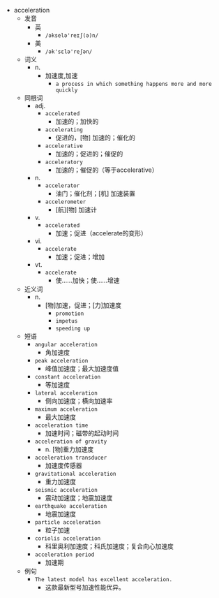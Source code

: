 - acceleration
  - 发音
    - 英
      - `/əkselə'reɪʃ(ə)n/`
    - 美
      - `/ək'sɛlə'reʃən/`
  - 词义
    - n.
      - 加速度,加速
        - `a process in which something happens more and more quickly`
  - 同根词
    - adj.
      - `accelerated`
        - 加速的；加快的
      - `accelerating`
        - 促进的，[物] 加速的；催化的
      - `accelerative`
        - 加速的；促进的；催促的
      - `acceleratory`
        - 加速的；催促的（等于accelerative）
    - n.
      - `accelerator`
        - 油门；催化剂；[机] 加速装置
      - `accelerometer`
        - [航][物] 加速计
    - v.
      - `accelerated`
        - 加速；促进（accelerate的变形）
    - vi.
      - `accelerate`
        - 加速；促进；增加
    - vt.
      - `accelerate`
        - 使……加快；使……增速
  - 近义词
    - n.
      - [物]加速，促进；[力]加速度
        - `promotion`
        - `impetus`
        - `speeding up`
  - 短语
    - `angular acceleration`
      - 角加速度 
    - `peak acceleration`
      - 峰值加速度；最大加速度值 
    - `constant acceleration`
      - 等加速度 
    - `lateral acceleration`
      - 侧向加速度；横向加速率 
    - `maximum acceleration`
      - 最大加速度 
    - `acceleration time`
      - 加速时间；磁带的起动时间 
    - `acceleration of gravity`
      - n. [物]重力加速度 
    - `acceleration transducer`
      - 加速度传感器 
    - `gravitational acceleration`
      - 重力加速度 
    - `seismic acceleration`
      - 震动加速度；地震加速度 
    - `earthquake acceleration`
      - 地震加速度 
    - `particle acceleration`
      - 粒子加速 
    - `coriolis acceleration`
      - 科里奥利加速度；科氏加速度；复合向心加速度 
    - `acceleration period`
      - 加速期 
  - 例句
    - `The latest model has excellent acceleration.`
      - 这款最新型号加速性能优异。

